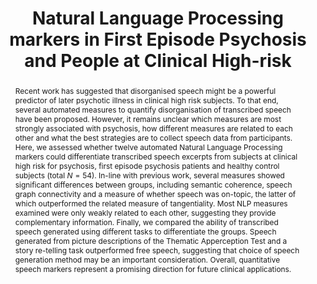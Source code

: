 ---
layout: publication-single
title: Natural Language Processing markers in First Episode Psychosis and People at Clinical High-risk
abstract: "Recent work has suggested that disorganised speech might be a powerful predictor of later psychotic illness in clinical high risk subjects. To that end, several automated measures to quantify disorganisation of transcribed speech have been proposed. However, it remains unclear which measures are most strongly associated with psychosis, how different measures are related to each other and what the best strategies are to collect speech data from participants. Here, we assessed whether twelve automated Natural Language Processing markers could differentiate transcribed speech excerpts from subjects at clinical high risk for psychosis, first episode psychosis patients and healthy control subjects (total $N = 54$). In-line with previous work, several measures showed significant differences between groups, including semantic coherence, speech graph connectivity and a measure of whether speech was on-topic, the latter of which outperformed the related measure of tangentiality. Most NLP measures examined were only weakly related to each other, suggesting they provide complementary information. Finally, we compared the ability of transcribed speech generated using different tasks to differentiate the groups. Speech generated from picture descriptions of the Thematic Apperception Test and a story re-telling task outperformed free speech, suggesting that choice of speech generation method may be an important consideration. Overall, quantitative speech markers represent a promising direction for future clinical applications."
description: Disorganised speech can help predict later psychotic illness. This paper assesses the performance of twelve automated Natural Language Processing markers in differentiating transcribed speech excerpts from subjects at clinical high risk for psychosis, first episode psychosis patients and healthy control subjects.
published: 2021-12-13
image:
authors:
  internal_authors:
  external_authors:
    - family: Morgan
      given: Sarah E. 
    - family: Diederen
      given: Kelly
    - given:  Petra E. 
      family: Vértes
    - given: Samantha H. Y.
      family: Ip
    - given: Bo 
      family: Wang
    - given: Bethany 
      family: Thompson
    - given: Arsime 
      family: Demjaha
    - given: Andrea 
      family: Micheli
    - given: Dominic 
      family: Oliver
    - given: Maria 
      family: Liakata
    - given: Paolo 
      family: Fusar-Poli
    - given: Tom J. 
      family: Spencer
    - given: Philip 
      family: McGuire 
  consortium_authors:
editors:
  internal_editors:
  external_editors:
  consortium_editors:
details:
  openreview:
  pages:
  software:
  number: 630
  html: https://www.nature.com/articles/s41398-021-01722-y
  container-title:
  pdf:
  arxiv:
  address:
  journal: Translational Psychiatry
  volume: 11
  website:
  ssrn:
  publisher:
  doi: 10.1038/s41398-021-01722-y
---